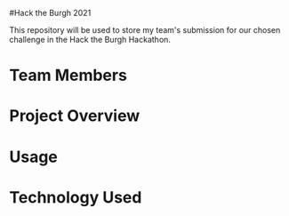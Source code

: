 #Hack the Burgh 2021

This repository will be used to store my team's submission for our chosen challenge in the Hack the Burgh Hackathon.

# Team Members


# Project Overview


# Usage


# Technology Used


